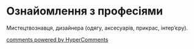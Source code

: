 <div id="hypercomments_widget" class="js-hypercomments-widget invisible"></div>

# Ознайомлення з професіями

Mистецтвознавця, дизайнера (одягу, аксесуарів, прикрас, інтер’єру).

<div class="js-hypercomments-container">
<a href="http://hypercomments.com" class="hc-link" title="comments widget">comments powered by HyperComments</a>
</div>